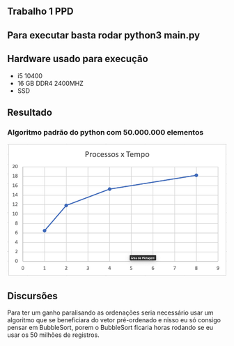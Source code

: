 ## Trabalho 1 PPD

## Para executar basta rodar python3 main.py

## Hardware usado para execução

* i5 10400
* 16 GB DDR4 2400MHZ
* SSD


## Resultado

### Algoritmo padrão do python com 50.000.000 elementos

![Threads x Time](g1.png)

## Discursões

Para ter um ganho paralisando as ordenações seria necessário usar um algoritmo que se beneficiara do vetor pré-ordenado e nisso eu só consigo pensar em BubbleSort, porem o BubbleSort ficaria horas rodando se eu usar os 50 milhões de registros.

